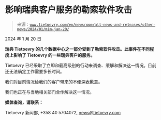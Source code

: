 <!--yml

分类：未分类

日期：2024 年 05 月 27 日 14:58:44

-->

# 影响瑞典客户服务的勒索软件攻击

> 来源：[`www.tietoevry.com/en/newsroom/all-news-and-releases/other-news/2024/01/mim-jan-20/`](https://www.tietoevry.com/en/newsroom/all-news-and-releases/other-news/2024/01/mim-jan-20/)

2024 年 1 月 20 日

**瑞典 Tietoevry 的几个数据中心之一部分受到了勒索软件攻击。此事件在不同程度上影响了 Tietoevry 的一些瑞典客户的服务。**

Tietoevry 已经采取了立即和最高级别的行动来调查、缓解和解决这一情况。目前还无法确定工作需要多长时间。

我们对目前情况给我们的客户带来的不便深表歉意。

我们也正在与当地相关部门合作解决这一情况。

**媒体查询，请联系：**

Tietoevry 新闻部, +358 40 5704072, news@tietoevry.com
